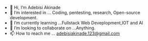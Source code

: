 - 👋 Hi, I’m Adebisi Akinade
- 👀 I’m interested in ... Coding, pentesting, research, Open-source development.
- 🌱 I’m currently learning ...Fullstack Web Deveplopment,IOT and AI
- 💞️ I’m looking to collaborate on ...Anything.
- 📫 How to reach me ... adebisiakinade.123@gmail.com
